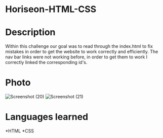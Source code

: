 # Horiseon-HTML-CSS

# Description
Within this challenge our goal was to read through the index.html to fix mistakes in order to get the website to work correctly and efficiently. The nav bar links were not working before, in order to get them to work I correctly linked the corresponding id's.

# Photo
![Screenshot (20)](https://user-images.githubusercontent.com/100052698/198819309-cc9fd806-6c9b-4c0c-b063-7c24886262ab.png)
![Screenshot (21)](https://user-images.githubusercontent.com/100052698/198819313-46cf7bba-7bd0-43f4-980e-7f1751a5f980.png)


# Languages learned
 *HTML
 *CSS
 
 
 
